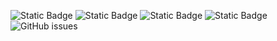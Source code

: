 ![Static Badge](https://img.shields.io/badge/blacklists-60-000000) ![Static Badge](https://img.shields.io/badge/blacklisted-2946831-cc0000) ![Static Badge](https://img.shields.io/badge/whitelisted-2242-00CC00) ![Static Badge](https://img.shields.io/badge/streaming_blacklist-28106-000000) ![GitHub issues](https://img.shields.io/github/issues/fabriziosalmi/blacklists)
